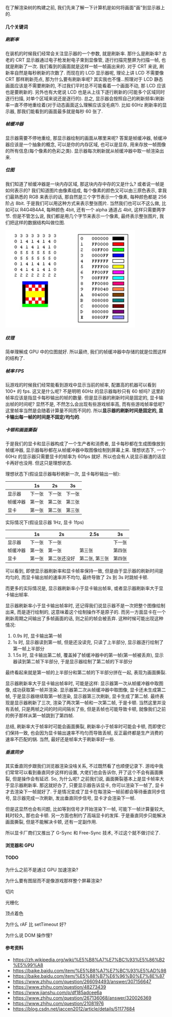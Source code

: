 在了解渲染树的构建之前, 我们先来了解一下计算机是如何将画面"画"到显示器上的.



#### 几个关键词

##### 刷新率

在装机的时候我们经常会关注显示器的一个参数, 就是刷新率. 那什么是刷新率? 古老的 CRT 显示器通过电子枪发射电子束到显像管, 逐行扫描完整屏为扫描一帧, 也就是刷新了一次. 我们看到的画面就是这样一帧一帧画出来的. 对于 CRT 来说, 刷新率自然是每秒刷新的次数了. 而现在的 LCD 显示器呢, 理论上讲 LCD 不需要像 CRT 那样刷新亮点, 那为什么要有刷新率呢? 其实我也不懂...照理对于 LCD 静态画面应该是不需要刷新的, 不过我们平时总不可能看着一个画面不动, 那 LCD 应该也是要刷新的. 另外也有大佬说 LCD 也是从上往下逐行刷新的(可能多个区域同时逐行扫描, 对单个区域来说还是逐行的). 总之, 显示器会按照自己的刷新频率/刷新率一直不停地重绘着(对于动态画面这么理解应该没毛病?). 比如 60Hz 刷新率的显示器, 那我们能看到的画面最多就是每秒 60 张了.



##### 帧缓冲器

显示器需要不停地重绘, 那显示器绘制的画面从哪里来呢? 答案是帧缓冲器, 帧缓冲器应该是一个抽象的概念, 可以是你的内存区域, 也可以是显存, 用来存放一帧图像的所有信息(每个像素的色彩之类). 显示器每次刷新就从帧缓冲器中取一帧渲染出来.



##### 位图

我们知道了帧缓冲器是一块内存区域, 那这块内存中存的又是什么? 或者说一帧是如何表示的? 我们知道图片由像素组成, 每个像素的颜色又可以由三原色表示, 拿我们最熟悉的 RGB 来表示的话, 那自然是三个字节表示一个像素, 每种颜色都是 256 阶占 8bit. 于是我们可以用这种方式来表示整张图片. 当然我们也可以不这么做, 比如可以 R4G4B4A4, 每种颜色 4bit, 还有一个 alpha 通道占 4bit, 这样只需要两字节. 但是不管怎么说, 我们都是用几个字节来表示一个像素, 最终表示整张图片, 我们把这样的数据结构叫做位图.

![img17](./images/img17.png)



##### 纹理

简单理解成 GPU 中的位图就好. 所以最终, 我们的帧缓冲器中存储的就是位图这样的结构了.



##### 帧率 FPS

玩游戏的时候我们经常能看到游戏中显示当前的帧率, 配置高的机器可以看到 100+ 的 fps. 这又是什么呢? 不是明明 60Hz 的显示器每秒只有 60 帧吗? 这里的帧率应该是指显卡每秒输出的帧的数量. 但是显示器的刷新时间是固定的, 显卡输出帧的时间呢? 显然不是, 不然怎么会出现有些游戏帧率高, 而有些游戏帧率低呢? 这里帧率当然是会随着计算量不同而不同的. 所以**显示器的刷新时间是固定的, 显卡输出每一帧的时间是不固定/均匀的**.



##### 卡顿和画面撕裂

于是我们的显卡和显示器构成了一个生产者和消费者, 显卡每秒都在生成图像放到帧缓冲器, 显示器每秒都在从帧缓冲器中取图像绘制到屏幕上来. 理想状态下, 一个 60Hz 的显示器只需要显卡的帧率为 60fps 就好. 所以也会有人说显示器渣的话显卡再好也没用. 但这只是理想状态.

理想状态下(假设显示器每秒刷新一次, 显卡每秒输出一帧):

|          | 1s     | 2s     | 3s     |
| -------- | ------ | ------ | ------ |
| 显示器   | 下一张 | 下一张 | 下一张 |
| 帧缓冲器 | 第一张 | 第二张 | 第三张 |
| 显卡     | 第一张 | 第二张 | 第三张 |

实际情况下(假设显示器 1Hz, 显卡 1fps)

|          | 1s     | 2s           | 2.5s           | 3s     |
| -------- | ------ | ------------ | -------------- | ------ |
| 显示器   | 下一张 | 下一张       |                | 下一张 |
| 帧缓冲器 | 第一张 | 第一张       | 第三张         | 第四张 |
| 显卡     | 第一张 | 第二张还没好 | 第二张, 第三张 | 第四张 |

可以看到, 即使显示器刷新率和显卡帧率保持一致, 但是由于显示器的刷新时间是均匀的, 而显卡输出帧的速率并不均匀, 最终导致了 2s 到 3s 时跳帧卡顿.

而更多的实际情况是, 显示器刷新率小于显卡输出帧率, 或者显示器刷新率大于显卡输出帧率.

显示器刷新率小于显卡输出帧率时, 还记得我们说显示器不是一次把整个图像绘制出来, 而是逐行绘制的, 这意味着这个绘制操作不是原子的. 而另一方面显卡在一个刷新周期之间输出了多帧画面的话, 则之前的帧会被丢弃. 这种时候可能出现这种情况: 

1. 0.9s 时, 显卡输出第一帧
2. 1s 时, 显示器读到第一帧, 但是还没读完, 只读了上半部分, 显示器逐行绘制了第一帧上半部分
3. 1.5s 时, 显卡输出第二帧, 覆盖掉了帧缓冲器中的第一帧(第一帧被丢弃), 显示器读到第二帧下半部分, 于是显示器绘制了第二帧的下半部分

最终看起来就是第一帧的上半部分和第二帧的下半部分拼在一起, 表现为画面撕裂.

显示器刷新率大于显卡输出帧率时, 可能是这样: 显示器第一次从帧缓冲器中取图像, 成功获取第一帧并渲染. 显示器第二次从帧缓冲器中取图像, 显卡还未生成第二帧, 于是显示器继续取第一帧渲染, 显示器第三次刷新, 显卡生成了第二帧. 最终表现是显示器刷新了三次, 渲染了两次第一帧和一次第二帧, 于是卡顿. 当然这里并没有丢帧, 只是两帧之间的时间间隔长了些, 但是丢帧也可能导致卡顿, 就像我们之前的例子那样从第一帧跳到了第四帧.

总结, 刷新率大于帧率时可能会画面撕裂, 刷新率小于帧率时可能会卡顿, 而即使它们保持一致, 也会因为显卡输出速率不均匀而导致丢帧, 反正最终都是生产消费的速率不匹配的锅. 当然, 最好还是帧率大于刷新率好一些.



##### 垂直同步

其实垂直同步跟我们浏览器渲染没啥关系, 不过既然看了也顺便记录下. 游戏中我们常常可以看到垂直同步这样的设置, 大佬们也会告诉你, 开了这个不会有画面撕裂, 但是操作会有延迟. So, 为什么呢? 之前我们说, 画面撕裂基本上是显卡帧率大于显示器刷新率. 那这就好办了, 只要显示器告诉显卡, 你可以渲染下一帧了, 显卡才去渲染下一帧就好了. 于是情况变成了显卡在每渲染一帧前都会等待垂直同步信号, 显示器完成一次刷新, 发出垂直同步信号, 显卡才会渲染下一帧.

但是这显然也会有问题, 比如等到信号才开始渲染下一帧, 可能下一帧计算量较大, 耗时较久, 那也会卡顿. 另一方面也制约了高端显卡的发挥. 于是垂直同步只能解决画面撕裂, 但是不能解决卡顿, 还有一定副作用.

所以显卡厂商们又推出了 G-Sync 和 Free-Sync 技术, 不过这个就不做讨论了.



#### 浏览器和 GPU





#### TODO

为什么之前不是通过 GPU 加速渲染?

为什么要有图层而不是像游戏那样整个屏幕渲染?

切片

光栅化

顶点着色

为什么 rAF 比 setTimeout 好?

为什么说 DOM 操作慢?





#### 参考资料

* https://zh.wikipedia.org/wiki/%E5%B8%A7%E7%BC%93%E5%86%B2%E5%99%A8
* https://baike.baidu.com/item/%E5%B8%A7%E7%BC%93%E5%AD%98
* https://baike.baidu.com/item/%E5%88%B7%E6%96%B0%E7%8E%87
* https://www.zhihu.com/question/266094493/answer/307156647
* https://www.zhihu.com/question/48273439
* https://www.jianshu.com/p/df185adcee6a
* https://www.zhihu.com/question/267136068/answer/320026369
* https://www.zhihu.com/question/21081976
* https://blog.csdn.net/jaccen2012/article/details/51177684